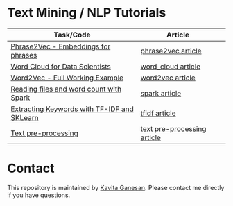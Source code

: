 # Text Mining / NLP Tutorials

| Task/Code | Article  |   |
|---|---|---|
| [Phrase2Vec - Embeddings for phrases](https://github.com/kavgan/phrase-at-scale)   | [phrase2vec article](http://kavita-ganesan.com/how-to-generate-phrase-embeddings-using-word2vec-in-3-easy-steps/)   |   
| [Word Cloud for Data Scientists](https://github.com/kavgan/word_cloud)  |  [word_cloud article](http://kavita-ganesan.com/word-cloud-for-data-scientists/#.W867cBNKj65) |   
| [Word2Vec - Full Working Example](word2vec/)  | [word2vec article](http://kavita-ganesan.com/gensim-word2vec-tutorial-starter-code/) |   
| [Reading files and word count with Spark](spark_wordcount/) | [spark article](http://kavita-ganesan.com/reading-csv-and-json-files-in-spark/) |   
| [Extracting Keywords with TF-IDF and SKLearn](tf-idf) | [tfidf article](http://kavita-ganesan.com/extracting-keywords-from-text-with-tf-idf-and-pythons-scikit-learn/#.W2TlD9hKhhE) |   
| [Text pre-processing](text-pre-processing) | [text pre-processing article](tbd) | 


# Contact 
This repository is maintained by [Kavita Ganesan](http://www.kavita-ganesan.com/about-me). Please contact me directly if you have questions.
